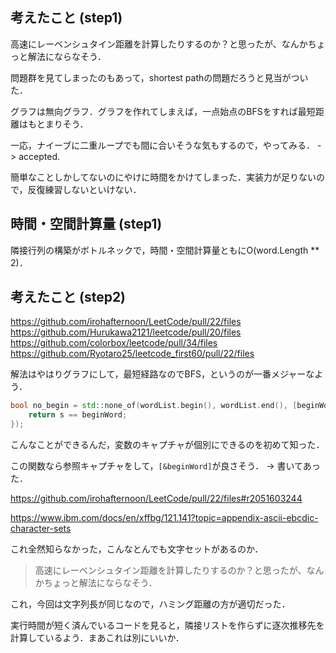 ## 考えたこと (step1)
高速にレーベンシュタイン距離を計算したりするのか？と思ったが、なんかちょっと解法にならなそう．

問題群を見てしまったのもあって，shortest pathの問題だろうと見当がついた．

グラフは無向グラフ．グラフを作れてしまえば，一点始点のBFSをすれば最短距離はもとまりそう．

一応，ナイーブに二重ループでも間に合いそうな気もするので，やってみる． -> accepted.

簡単なことしかしてないのにやけに時間をかけてしまった．実装力が足りないので，反復練習しないといけない．

## 時間・空間計算量 (step1)
隣接行列の構築がボトルネックで，時間・空間計算量ともにO(word.Length ** 2)．

## 考えたこと (step2)
https://github.com/irohafternoon/LeetCode/pull/22/files
https://github.com/Hurukawa2121/leetcode/pull/20/files
https://github.com/colorbox/leetcode/pull/34/files
https://github.com/Ryotaro25/leetcode_first60/pull/22/files

解法はやはりグラフにして，最短経路なのでBFS，というのが一番メジャーなよう．

```cpp
bool no_begin = std::none_of(wordList.begin(), wordList.end(), [beginWord](string s) {
	return s == beginWord;
});
```

こんなことができるんだ，変数のキャプチャが個別にできるのを初めて知った．

この関数なら参照キャプチャをして，`[&beginWord]`が良さそう． -> 書いてあった．

https://github.com/irohafternoon/LeetCode/pull/22/files#r2051603244

https://www.ibm.com/docs/en/xffbg/121.141?topic=appendix-ascii-ebcdic-character-sets

これ全然知らなかった，こんなとんでも文字セットがあるのか．

> 高速にレーベンシュタイン距離を計算したりするのか？と思ったが、なんかちょっと解法にならなそう．

これ，今回は文字列長が同じなので，ハミング距離の方が適切だった．

実行時間が短く済んでいるコードを見ると，隣接リストを作らずに逐次推移先を計算しているよう．まあこれは別にいいか．
